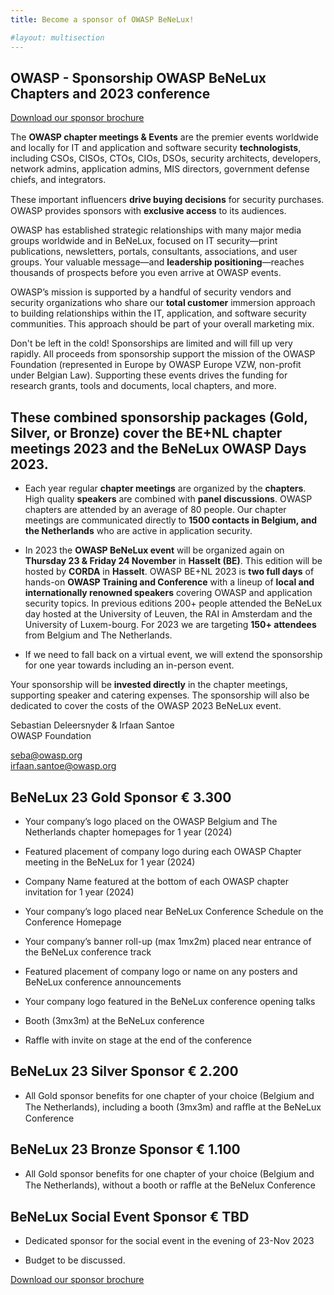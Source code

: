 ```yaml
---
title: Become a sponsor of OWASP BeNeLux!

#layout: multisection
---
```



<!--<section>
<h2>Sponsorship packages</h2>
<p>There are 3 combined sponsorship packages (Gold, Silver or Bronze) that cover the BeNeLux chapter meetings 2023 and the BeNeLux OWASP Days 2022.</p>-->

<!--<p>Download our sponsor brochure</a> and contact us seba@owasp.org for questions or sponsorship confirmation!</p>-->

<!--<p>The sponsor brochure will soon be available.</p>

<p>Your sponsorship will be invested directly in the chapter meetings, supporting speaker and catering expenses.</p>

<p>The sponsorship will also be dedicated to cover the costs of the OWASP BeNeLux 2023 event.</p>


</p>
</section>-->
## OWASP - Sponsorship OWASP BeNeLux Chapters and 2023 conference

<a href="/assets/files/OWASP_BeNeLux_2023_sponsorship_packages.pdf" download>Download our sponsor brochure</a>  

The **OWASP chapter meetings & Events** are the premier events worldwide and locally for IT and application and software security **technologists**, including CSOs, CISOs, CTOs, CIOs, DSOs, security architects, developers, network admins, application admins, MIS directors, government defense chiefs, and integrators.

These important inﬂuencers **drive buying decisions** for security purchases. OWASP provides sponsors with **exclusive access** to its audiences.

OWASP has established strategic relationships with many major media groups worldwide and in BeNeLux, focused on IT security—print publications, newsletters, portals, consultants, associations, and user groups. Your valuable message—and **leadership positioning**—reaches thousands of prospects before you even arrive at OWASP events.

OWASP’s mission is supported by a handful of security vendors and security organizations who share our **total customer** immersion approach to building relationships within the IT, application, and software security communities. This approach should be part of your overall marketing mix.

Don't be left in the cold! Sponsorships are limited and will fill up very rapidly. All proceeds from sponsorship support the mission of the OWASP Foundation (represented in Europe by OWASP Europe VZW, non-profit under Belgian Law). Supporting these events drives the funding for research grants, tools and documents, local chapters, and more.

## These combined sponsorship packages (Gold, Silver, or Bronze) cover the BE+NL chapter meetings 2023 and the BeNeLux OWASP Days 2023.

- Each year regular **chapter meetings** are organized by the **chapters**. High quality **speakers** are combined with **panel discussions**. OWASP chapters are attended by an average of 80 people. Our chapter meetings are communicated directly to **1500 contacts in Belgium, and the Netherlands** who are active in application security.

- In 2023 the **OWASP BeNeLux event** will be organized again on **Thursday 23 & Friday 24 November** in **Hasselt (BE)**. This edition will be hosted by **CORDA** in **Hasselt**. OWASP BE+NL 2023 is **two full days** of hands-on **OWASP Training and Conference** with a lineup of **local and internationally renowned speakers** covering OWASP and application security topics. In previous editions 200+ people attended the BeNeLux day hosted at the University of Leuven, the RAI in Amsterdam and the University of Luxem-bourg. For 2023 we are targeting **150+ attendees** from Belgium and The Netherlands.

- If we need to fall back on a virtual event, we will extend the sponsorship for one year towards including an in-person event.

Your sponsorship will be **invested directly** in the chapter meetings, supporting speaker and catering expenses. The sponsorship will also be dedicated to cover the costs of the OWASP 2023 BeNeLux event.

Sebastian Deleersnyder & Irfaan Santoe  
OWASP Foundation  
  
seba@owasp.org  
irfaan.santoe@owasp.org  

## BeNeLux 23 Gold Sponsor € 3.300

- Your company’s logo placed on the OWASP Belgium and The Netherlands chapter homepages for 1 year (2024)

- Featured placement of company logo during each OWASP Chapter meeting in the BeNeLux  for 1 year (2024)

- Company Name featured at the bottom of each OWASP chapter invitation for 1 year (2024)

- Your company’s logo placed near BeNeLux Conference Schedule on the Conference Homepage

- Your company’s banner roll-up (max 1mx2m) placed near entrance of the BeNeLux conference track

- Featured placement of company logo or name on any posters and BeNeLux conference announcements

- Your company logo featured in the BeNeLux conference opening talks

- Booth (3mx3m) at the BeNeLux conference

- Raffle with invite on stage at the end of the conference

## BeNeLux 23 Silver Sponsor € 2.200

- All Gold sponsor benefits for one chapter of your choice (Belgium and The Netherlands), including a booth (3mx3m) and raﬄe at the BeNeLux Conference

## BeNeLux 23 Bronze Sponsor € 1.100

- All Gold sponsor benefits for one chapter of your choice (Belgium and The Netherlands), without a booth or raﬄe at the BeNelux  Conference

## BeNeLux Social Event Sponsor € TBD

- Dedicated sponsor for the social event in the evening of 23-Nov 2023

- Budget to be discussed.

<a href="/assets/files/OWASP_BeNeLux_2023_sponsorship_packages.pdf" download>Download our sponsor brochure</a>  
